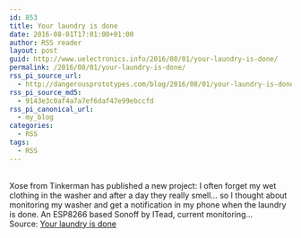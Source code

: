 ```yaml
---
id: 853
title: Your laundry is done
date: 2016-08-01T17:01:00+01:00
author: RSS reader
layout: post
guid: http://www.uelectronics.info/2016/08/01/your-laundry-is-done/
permalink: /2016/08/01/your-laundry-is-done/
rss_pi_source_url:
  - http://dangerousprototypes.com/blog/2016/08/01/your-laundry-is-done/
rss_pi_source_md5:
  - 9143e3c0af4a7a7ef6daf47e99ebccfd
rss_pi_canonical_url:
  - my_blog
categories:
  - RSS
tags:
  - RSS
---
```

&#013;  
Xose from Tinkerman has published a new project: I often forget my wet clothing in the washer and after a day they really smell… so I thought about monitoring my washer and get a notification in my phone when the laundry is done. An ESP8266 based Sonoff by ITead, current monitoring…&#013;  
Source: <a href="http://dangerousprototypes.com/blog/2016/08/01/your-laundry-is-done/" target="_blank">Your laundry is done</a>